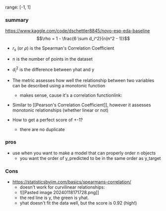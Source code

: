 range: [-1, 1]
### summary
https://www.kaggle.com/code/dschettler8845/novo-esp-eda-baseline
$$\rho = 1 - \frac{6 \sum d_i^2}{n(n^2 - 1)}$$

- $r_s$ (or $\rho$) is the Spearman's Correlation Coefficient
- n is the number of points in the dataset
- $d_i^2$ is the difference between yhat and y


- The metric assesses how well the relationship between two variables can be described using a monotonic function
	- makes sense, cause it's a correlation functionlink: 
- Similar to [[Pearson's Correlation Coefficient]], however it assesses monotonic relationships (whether linear or not)
- How to get a perfect score of +-1?
	- there are no duplicate 
### pros
- use when you want to make a model that can properly order n objects
	- you want the order of y_predicted to be in the same order as y_target
### Cons

- https://statisticsbyjim.com/basics/spearmans-correlation/
	- doesn't work for curvilinear relationships:
	- ![[Pasted image 20240118171728.png]]
	- the red line is y, the green is yhat.
	- yhat doesn't fit the data well, but the score is 0.92 (high!)